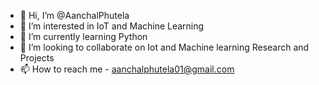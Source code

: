 - 👋 Hi, I’m @AanchalPhutela
- 👀 I’m interested in IoT and Machine Learning
- 🌱 I’m currently learning Python 
- 💞️ I’m looking to collaborate on Iot and Machine learning Research and Projects
- 📫 How to reach me - aanchalphutela01@gmail.com

<!---
AanchalPhutela/AanchalPhutela is a ✨ special ✨ repository because its `README.md` (this file) appears on your GitHub profile.
You can click the Preview link to take a look at your changes.
--->

